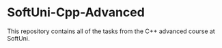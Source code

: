 # SoftUni-Cpp-Advanced
This repository contains all of the tasks from the C++ advanced course at SoftUni.
